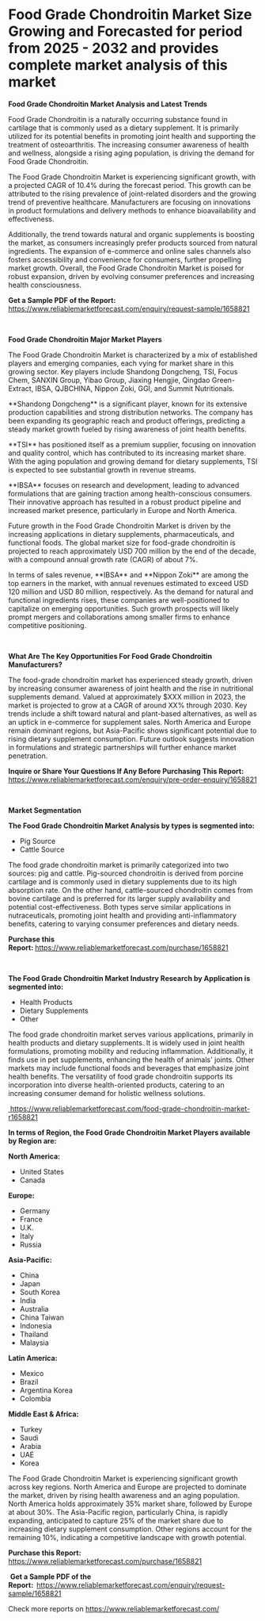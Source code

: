 <p><h1>Food Grade Chondroitin Market Size Growing and Forecasted for period from 2025 - 2032 and provides complete market analysis of this market</h1></p><p><strong>Food Grade Chondroitin Market Analysis and Latest Trends</strong></p>
<p><p>Food Grade Chondroitin is a naturally occurring substance found in cartilage that is commonly used as a dietary supplement. It is primarily utilized for its potential benefits in promoting joint health and supporting the treatment of osteoarthritis. The increasing consumer awareness of health and wellness, alongside a rising aging population, is driving the demand for Food Grade Chondroitin. </p><p>The Food Grade Chondroitin Market is experiencing significant growth, with a projected CAGR of 10.4% during the forecast period. This growth can be attributed to the rising prevalence of joint-related disorders and the growing trend of preventive healthcare. Manufacturers are focusing on innovations in product formulations and delivery methods to enhance bioavailability and effectiveness.</p><p>Additionally, the trend towards natural and organic supplements is boosting the market, as consumers increasingly prefer products sourced from natural ingredients. The expansion of e-commerce and online sales channels also fosters accessibility and convenience for consumers, further propelling market growth. Overall, the Food Grade Chondroitin Market is poised for robust expansion, driven by evolving consumer preferences and increasing health consciousness.</p></p>
<p><strong>Get a Sample PDF of the Report:&nbsp;</strong> <a href="https://www.reliablemarketforecast.com/enquiry/request-sample/1658821?utm_campaign=3100&utm_medium=2&utm_source=Github&utm_content=ia&utm_term=23032025&utm_id=food-grade-chondroitin">https://www.reliablemarketforecast.com/enquiry/request-sample/1658821</a></p>
<p>&nbsp;</p>
<p><strong>Food Grade Chondroitin Major Market Players</strong></p>
<p><p>The Food Grade Chondroitin Market is characterized by a mix of established players and emerging companies, each vying for market share in this growing sector. Key players include Shandong Dongcheng, TSI, Focus Chem, SANXIN Group, Yibao Group, Jiaxing Hengjie, Qingdao Green-Extract, IBSA, QJBCHINA, Nippon Zoki, GGI, and Summit Nutritionals.</p><p>**Shandong Dongcheng** is a significant player, known for its extensive production capabilities and strong distribution networks. The company has been expanding its geographic reach and product offerings, predicting a steady market growth fueled by rising awareness of joint health benefits.</p><p>**TSI** has positioned itself as a premium supplier, focusing on innovation and quality control, which has contributed to its increasing market share. With the aging population and growing demand for dietary supplements, TSI is expected to see substantial growth in revenue streams.</p><p>**IBSA** focuses on research and development, leading to advanced formulations that are gaining traction among health-conscious consumers. Their innovative approach has resulted in a robust product pipeline and increased market presence, particularly in Europe and North America.</p><p>Future growth in the Food Grade Chondroitin Market is driven by the increasing applications in dietary supplements, pharmaceuticals, and functional foods. The global market size for food-grade chondroitin is projected to reach approximately USD 700 million by the end of the decade, with a compound annual growth rate (CAGR) of about 7%.</p><p>In terms of sales revenue, **IBSA** and **Nippon Zoki** are among the top earners in the market, with annual revenues estimated to exceed USD 120 million and USD 80 million, respectively. As the demand for natural and functional ingredients rises, these companies are well-positioned to capitalize on emerging opportunities. Such growth prospects will likely prompt mergers and collaborations among smaller firms to enhance competitive positioning.</p></p>
<p>&nbsp;</p>
<p><strong>What Are The Key Opportunities For Food Grade Chondroitin Manufacturers?</strong></p>
<p><p>The food-grade chondroitin market has experienced steady growth, driven by increasing consumer awareness of joint health and the rise in nutritional supplements demand. Valued at approximately $XXX million in 2023, the market is projected to grow at a CAGR of around XX% through 2030. Key trends include a shift toward natural and plant-based alternatives, as well as an uptick in e-commerce for supplement sales. North America and Europe remain dominant regions, but Asia-Pacific shows significant potential due to rising dietary supplement consumption. Future outlook suggests innovation in formulations and strategic partnerships will further enhance market penetration.</p></p>
<p><strong>Inquire or Share Your Questions If Any Before Purchasing This Report:</strong> <a href="https://www.reliablemarketforecast.com/enquiry/pre-order-enquiry/1658821?utm_campaign=3100&utm_medium=2&utm_source=Github&utm_content=ia&utm_term=23032025&utm_id=food-grade-chondroitin">https://www.reliablemarketforecast.com/enquiry/pre-order-enquiry/1658821</a></p>
<p>&nbsp;</p>
<p><strong>Market Segmentation</strong></p>
<p><strong>The Food Grade Chondroitin Market Analysis by types is segmented into:</strong></p>
<p><ul><li>Pig Source</li><li>Cattle Source</li></ul></p>
<p><p>The food grade chondroitin market is primarily categorized into two sources: pig and cattle. Pig-sourced chondroitin is derived from porcine cartilage and is commonly used in dietary supplements due to its high absorption rate. On the other hand, cattle-sourced chondroitin comes from bovine cartilage and is preferred for its larger supply availability and potential cost-effectiveness. Both types serve similar applications in nutraceuticals, promoting joint health and providing anti-inflammatory benefits, catering to varying consumer preferences and dietary needs.</p></p>
<p><strong>Purchase this Report:&nbsp;</strong><a href="https://www.reliablemarketforecast.com/purchase/1658821?utm_campaign=3100&utm_medium=2&utm_source=Github&utm_content=ia&utm_term=23032025&utm_id=food-grade-chondroitin">https://www.reliablemarketforecast.com/purchase/1658821</a></p>
<p>&nbsp;</p>
<p><strong>The Food Grade Chondroitin Market Industry Research by Application is segmented into:</strong></p>
<p><ul><li>Health Products</li><li>Dietary Supplements</li><li>Other</li></ul></p>
<p><p>The food grade chondroitin market serves various applications, primarily in health products and dietary supplements. It is widely used in joint health formulations, promoting mobility and reducing inflammation. Additionally, it finds use in pet supplements, enhancing the health of animals' joints. Other markets may include functional foods and beverages that emphasize joint health benefits. The versatility of food grade chondroitin supports its incorporation into diverse health-oriented products, catering to an increasing consumer demand for holistic wellness solutions.</p></p>
<p><a href="https://www.reliablemarketforecast.com/food-grade-chondroitin-market-r1658821?utm_campaign=3100&utm_medium=2&utm_source=Github&utm_content=ia&utm_term=23032025&utm_id=food-grade-chondroitin">&nbsp;https://www.reliablemarketforecast.com/food-grade-chondroitin-market-r1658821</a></p>
<p><strong>In terms of Region, the Food Grade Chondroitin Market Players available by Region are:</strong></p>
<p>
    <p> <strong> North America: </strong>
        <ul>
            <li>United States</li>
            <li>Canada</li>
        </ul>
        </p> 
    <p> <strong> Europe: </strong>
        <ul>
            <li>Germany</li>
            <li>France</li>
            <li>U.K.</li>
            <li>Italy</li>
            <li>Russia</li>
        </ul>
        </p> 
    <p> <strong> Asia-Pacific: </strong>
        <ul>
            <li>China</li>
            <li>Japan</li>
            <li>South Korea</li>
            <li>India</li>
            <li>Australia</li>
            <li>China Taiwan</li>
            <li>Indonesia</li>
            <li>Thailand</li>
            <li>Malaysia</li>
        </ul>
        </p> 
    <p> <strong> Latin America: </strong>
        <ul>
            <li>Mexico</li>
            <li>Brazil</li>
            <li>Argentina Korea</li>
            <li>Colombia</li>
        </ul>
        </p> 
    <p> <strong> Middle East & Africa: </strong>
        <ul>
            <li>Turkey</li>
            <li>Saudi</li>
            <li>Arabia</li>
            <li>UAE</li>
            <li>Korea</li>
        </ul>
    </p>
    </p>
<p><p>The Food Grade Chondroitin Market is experiencing significant growth across key regions. North America and Europe are projected to dominate the market, driven by rising health awareness and an aging population. North America holds approximately 35% market share, followed by Europe at about 30%. The Asia-Pacific region, particularly China, is rapidly expanding, anticipated to capture 25% of the market share due to increasing dietary supplement consumption. Other regions account for the remaining 10%, indicating a competitive landscape with growth potential.</p></p>
<p><strong>Purchase this Report: </strong><a href="https://www.reliablemarketforecast.com/purchase/1658821?utm_campaign=3100&utm_medium=2&utm_source=Github&utm_content=ia&utm_term=23032025&utm_id=food-grade-chondroitin">https://www.reliablemarketforecast.com/purchase/1658821</a></p>
<p>&nbsp;<strong>Get a Sample PDF of the Report:&nbsp;&nbsp;</strong><a href="https://www.reliablemarketforecast.com/enquiry/request-sample/1658821?utm_campaign=3100&utm_medium=2&utm_source=Github&utm_content=ia&utm_term=23032025&utm_id=food-grade-chondroitin">https://www.reliablemarketforecast.com/enquiry/request-sample/1658821</a></p>
<p><strong></strong></p>
<p>Check more reports on <a href="https://www.reliablemarketforecast.com/?utm_campaign=3100&utm_medium=2&utm_source=Github&utm_content=ia&utm_term=23032025&utm_id=food-grade-chondroitin">https://www.reliablemarketforecast.com/</a></p>